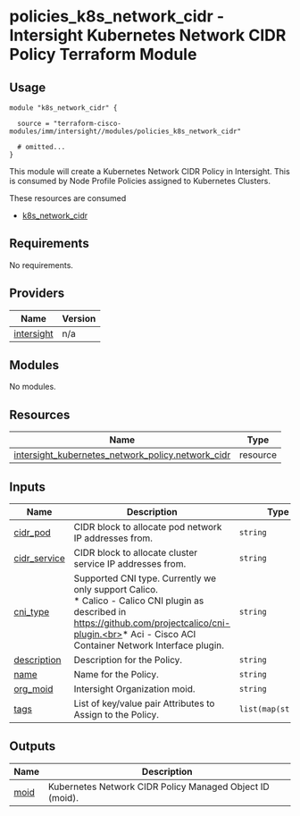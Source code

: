 # policies_k8s_network_cidr - Intersight Kubernetes Network CIDR Policy Terraform Module

## Usage

```hcl
module "k8s_network_cidr" {

  source = "terraform-cisco-modules/imm/intersight//modules/policies_k8s_network_cidr"

  # omitted...
}
```

This module will create a Kubernetes Network CIDR Policy in Intersight.  This is consumed by Node Profile Policies assigned to Kubernetes Clusters.  

These resources are consumed

* [k8s_network_cidr](https://registry.terraform.io/providers/CiscoDevNet/intersight/latest/docs/resources/kubernetes_network_policy)

<!-- BEGINNING OF PRE-COMMIT-TERRAFORM DOCS HOOK -->
## Requirements

No requirements.

## Providers

| Name | Version |
|------|---------|
| <a name="provider_intersight"></a> [intersight](#provider\_intersight) | n/a |

## Modules

No modules.

## Resources

| Name | Type |
|------|------|
| [intersight_kubernetes_network_policy.network_cidr](https://registry.terraform.io/providers/CiscoDevNet/intersight/latest/docs/resources/kubernetes_network_policy) | resource |

## Inputs

| Name | Description | Type | Default | Required |
|------|-------------|------|---------|:--------:|
| <a name="input_cidr_pod"></a> [cidr\_pod](#input\_cidr\_pod) | CIDR block to allocate pod network IP addresses from. | `string` | `"100.64.0.0/16"` | no |
| <a name="input_cidr_service"></a> [cidr\_service](#input\_cidr\_service) | CIDR block to allocate cluster service IP addresses from. | `string` | `"100.65.0.0/16"` | no |
| <a name="input_cni_type"></a> [cni\_type](#input\_cni\_type) | Supported CNI type. Currently we only support Calico.<br>* Calico - Calico CNI plugin as described in https://github.com/projectcalico/cni-plugin.<br>* Aci - Cisco ACI Container Network Interface plugin. | `string` | `"Calico"` | no |
| <a name="input_description"></a> [description](#input\_description) | Description for the Policy. | `string` | `""` | no |
| <a name="input_name"></a> [name](#input\_name) | Name for the Policy. | `string` | `"k8s_network_cidr"` | no |
| <a name="input_org_moid"></a> [org\_moid](#input\_org\_moid) | Intersight Organization moid. | `string` | n/a | yes |
| <a name="input_tags"></a> [tags](#input\_tags) | List of key/value pair Attributes to Assign to the Policy. | `list(map(string))` | `[]` | no |

## Outputs

| Name | Description |
|------|-------------|
| <a name="output_moid"></a> [moid](#output\_moid) | Kubernetes Network CIDR Policy Managed Object ID (moid). |
<!-- END OF PRE-COMMIT-TERRAFORM DOCS HOOK -->
